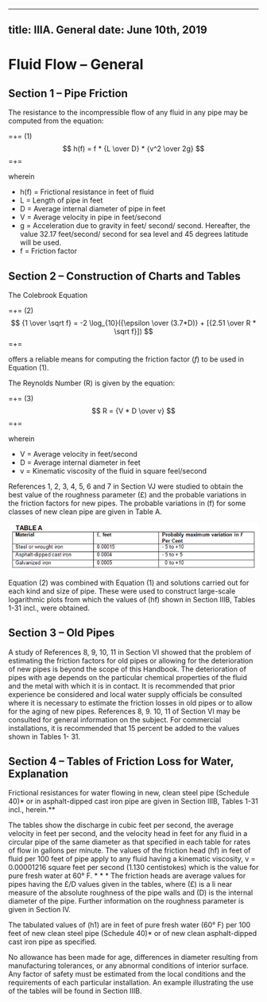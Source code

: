-----
title:  IIIA. General
date: June 10th, 2019
-----

# Fluid Flow – General

## Section 1 – Pipe Friction

The resistance to the incompressible flow of any fluid in any pipe may be computed from the equation:

=+=
(1) $$ h(f) = f * {L \over D} * {v^2 \over 2g} $$ 
=+=

wherein

- h(f) = Frictional resistance in feet of fluid
- L = Length of pipe in feet
- D = Average internal diameter of pipe in feet
- V = Average velocity in pipe in feet/second
- g = Acceleration due to gravity in feet/ second/ second. Hereafter, the value 32.17 feet/second/ second for sea level and 45 degrees latitude will be used.
- f = Friction factor

## Section 2 – Construction of Charts and Tables

The Colebrook Equation

=+=
(2) $$ {1 \over \sqrt f} = -2 \log_{10}({\epsilon \over (3.7*D)} + [{2.51 \over R * \sqrt f}]) $$
=+=

offers a reliable means for computing the friction factor (*f*) to be used in Equation (1).

The Reynolds Number (R) is given by the equation:

=+=
(3) $$ R = {V * D \over v}  $$
=+=

wherein

- V = Average velocity in feet/second
- D = Average internal diameter in feet
- v = Kinematic viscosity of the fluid in square feel/second

References 1, 2, 3, 4, 5, 6 and 7 in Section VJ were studied to obtain the best value of the roughness parameter (£) and the probable variations in the friction factors for new pipes. The probable variations
in (f) for some classes of new clean pipe are given in Table A.


![Table A](./table-a.png "Table A")

Equation (2) was combined with Equation (1) and solutions carried out for each kind and size of pipe. These were used to construct large-scale logarithmic plots from which
the values of (hf) shown in Section IIIB, Tables 1-31 incl., were obtained.

## Section 3 – Old Pipes

A study of References 8, 9, 10, 11 in Section VI showed that the problem of estimating the friction
factors for old pipes or allowing for the deterioration of new pipes is beyond the scope of this Handbook.
The deterioration of pipes with age depends on the particular chemical properties of the fluid and the
metal with which it is in contact. It is recommended that prior experience be considered and local water
supply officials be consulted where it is necessary to estimate the friction losses in old pipes or to
allow for the aging of new pipes. References 8, 9. 10, 11 of Section VI may be consulted for general
information on the subject. For commercial installations, it is recommended that 15 percent be
added to the values shown in Tables 1- 31.

## Section 4 – Tables of Friction Loss for Water, Explanation


Frictional resistances for water flowing in new, clean steel pipe (Schedule 40)* or in asphalt-dipped
cast iron pipe are given in Section lIIB, Tables 1-31 incl., herein.** 

The tables show the discharge in cubic feet per second, the average velocity in feet per second,
and the velocity head in feet for any fluid in a circular pipe of the same diameter as that specified in each table for rates of flow in gallons per minute. 
The values of the friction head (hf) in feet of fluid per 100 feet of pipe apply to any fluid having a kinematic viscosity, v  = 0.00001216 square feet per second
(1.130 centistokes) which is the value for pure fresh water at 60° F. * * * The friction heads are average values for pipes having the £/D values given in the tables, 
where (£) is a li near measure of the absolute roughness of the pipe walls and (D) is the internal diameter of the pipe. Further information on the roughness parameter
is given in Section IV.

The tabulated values of (h1) are in feet of pure fresh water (60° F) per 100 feet of new clean steel
pipe (Schedule 40)* or of new clean asphalt-dipped cast iron pipe as specified.

No allowance has been made for age, differences in diameter resulting from manufacturing
tolerances, or any abnormal conditions of interior surface. Any factor of safety must be estimated
from the local conditions and the requirements of each particular installation. An example illustrating
the use of the tables will be found in Section IIIB.
